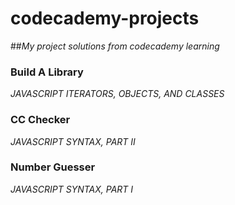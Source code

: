 # codecademy-projects
##_My project solutions from codecademy learning_

### Build A Library
_JAVASCRIPT ITERATORS, OBJECTS, AND CLASSES_

### CC Checker
_JAVASCRIPT SYNTAX, PART II_

### Number Guesser
_JAVASCRIPT SYNTAX, PART I_
